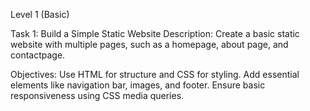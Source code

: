Level 1 (Basic)

Task 1: Build a Simple Static Website
Description: Create a basic static website with multiple pages, such as a homepage, about page, and contactpage.

Objectives:
Use HTML for structure and CSS for styling.
Add essential elements like navigation bar, images, and footer.
Ensure basic responsiveness using CSS media queries.
